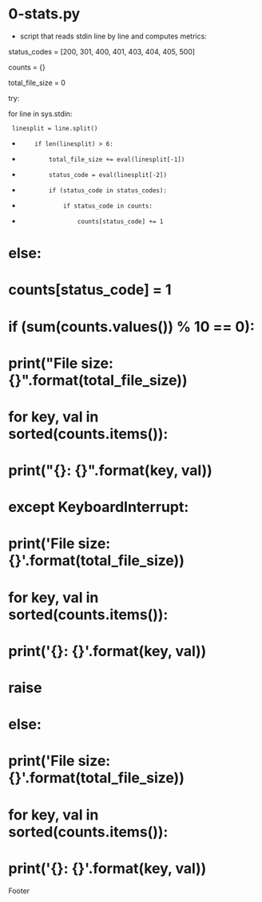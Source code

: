 # 0-stats.py
* script that reads stdin line by line and computes metrics:
 
 status_codes = [200, 301, 400, 401, 403, 404, 405, 500]
 
 counts = {}
 
 total_file_size = 0

 try:
 
   for line in sys.stdin:
   
     linesplit = line.split()
*         if len(linesplit) > 6:
*             total_file_size += eval(linesplit[-1])
*             status_code = eval(linesplit[-2])
*             if (status_code in status_codes):
*                 if status_code in counts:
*                     counts[status_code] += 1
#                 else:
#                     counts[status_code] = 1

#         if (sum(counts.values()) % 10 == 0):
#             print("File size: {}".format(total_file_size))
#             for key, val in sorted(counts.items()):
#                 print("{}: {}".format(key, val))

# except KeyboardInterrupt:
#     print('File size: {}'.format(total_file_size))
#     for key, val in sorted(counts.items()):
#         print('{}: {}'.format(key, val))
#     raise

# else:
#     print('File size: {}'.format(total_file_size))
#     for key, val in sorted(counts.items()):
#         print('{}: {}'.format(key, val))
Footer

